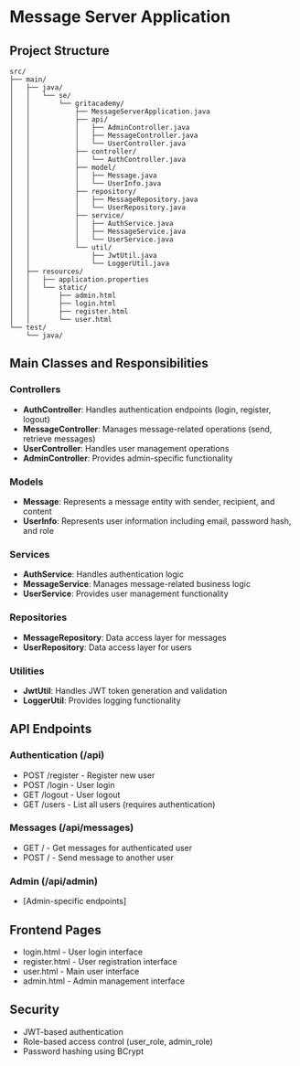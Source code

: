 # Message Server Application

## Project Structure

```
src/
├── main/
│   ├── java/
│   │   └── se/
│   │       └── gritacademy/
│   │           ├── MessageServerApplication.java
│   │           ├── api/
│   │           │   ├── AdminController.java
│   │           │   ├── MessageController.java
│   │           │   └── UserController.java
│   │           ├── controller/
│   │           │   └── AuthController.java
│   │           ├── model/
│   │           │   ├── Message.java
│   │           │   └── UserInfo.java
│   │           ├── repository/
│   │           │   ├── MessageRepository.java
│   │           │   └── UserRepository.java
│   │           ├── service/
│   │           │   ├── AuthService.java
│   │           │   ├── MessageService.java
│   │           │   └── UserService.java
│   │           └── util/
│   │               ├── JwtUtil.java
│   │               └── LoggerUtil.java
│   ├── resources/
│   │   ├── application.properties
│   │   └── static/
│   │       ├── admin.html
│   │       ├── login.html
│   │       ├── register.html
│   │       └── user.html
└── test/
    └── java/
```

## Main Classes and Responsibilities

### Controllers
- **AuthController**: Handles authentication endpoints (login, register, logout)
- **MessageController**: Manages message-related operations (send, retrieve messages)
- **UserController**: Handles user management operations
- **AdminController**: Provides admin-specific functionality

### Models
- **Message**: Represents a message entity with sender, recipient, and content
- **UserInfo**: Represents user information including email, password hash, and role

### Services
- **AuthService**: Handles authentication logic
- **MessageService**: Manages message-related business logic
- **UserService**: Provides user management functionality

### Repositories
- **MessageRepository**: Data access layer for messages
- **UserRepository**: Data access layer for users

### Utilities
- **JwtUtil**: Handles JWT token generation and validation
- **LoggerUtil**: Provides logging functionality

## API Endpoints

### Authentication (/api)
- POST /register - Register new user
- POST /login - User login
- GET /logout - User logout
- GET /users - List all users (requires authentication)

### Messages (/api/messages)
- GET / - Get messages for authenticated user
- POST / - Send message to another user

### Admin (/api/admin)
- [Admin-specific endpoints]

## Frontend Pages
- login.html - User login interface
- register.html - User registration interface
- user.html - Main user interface
- admin.html - Admin management interface

## Security
- JWT-based authentication
- Role-based access control (user_role, admin_role)
- Password hashing using BCrypt
